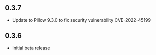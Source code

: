 ## 0.3.7

- Update to Pillow 9.3.0 to fix security vulnerability CVE-2022-45199

## 0.3.6

- Initial beta release